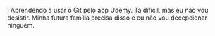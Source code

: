 i
Aprendendo a usar o Git pelo app Udemy.
Tá difícil, mas eu não vou desistir. Minha futura família precisa disso e eu não vou decepcionar ninguém.
